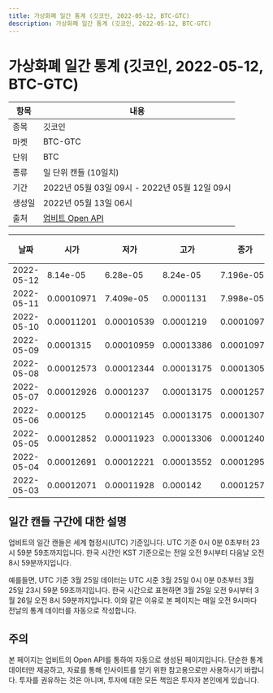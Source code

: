 ```yaml
---
title: 가상화폐 일간 통계 (깃코인, 2022-05-12, BTC-GTC)
description: 가상화폐 일간 통계 (깃코인, 2022-05-12, BTC-GTC)
---
```



가상화폐 일간 통계 (깃코인, 2022-05-12, BTC-GTC)
===

|항목|내용|
|--|--|
|종목|깃코인|
|마켓|BTC-GTC|
|단위|BTC|
|종류|일 단위 캔들 (10일치)|
|기간|2022년 05월 03일 09시 - 2022년 05월 12일 09시|
|생성일|2022년 05월 13일 06시|
|출처|[업비트 Open API](https://docs.upbit.com)|


|날짜|시가|저가|고가|종가|비고|
|--|--|--|--|--|--|
|2022-05-12|8.14e-05|6.28e-05|8.24e-05|7.196e-05|    |
|2022-05-11|0.00010971|7.409e-05|0.0001131|7.998e-05|    |
|2022-05-10|0.00011201|0.00010539|0.0001219|0.00010971|    |
|2022-05-09|0.0001315|0.00010959|0.00013386|0.00010971|    |
|2022-05-08|0.00012573|0.00012344|0.00013175|0.0001305|    |
|2022-05-07|0.00012926|0.0001237|0.00013175|0.00012573|    |
|2022-05-06|0.000125|0.00012145|0.00013175|0.00013073|    |
|2022-05-05|0.00012852|0.00011923|0.00013306|0.00012404|    |
|2022-05-04|0.00012691|0.00012221|0.00013552|0.0001295|    |
|2022-05-03|0.00012071|0.00011928|0.000142|0.00012573|    |


일간 캔들 구간에 대한 설명
---


업비트의 일간 캔들은 세계 협정시(UTC) 기준입니다. 
UTC 기준 0시 0분 0초부터 23시 59분 59초까지입니다. 
한국 시간인 KST 기준으로는 전일 오전 9시부터 다음날 오전 8시 59분까지입니다. 


예를들면, UTC 기준 3월 25일 데이터는 UTC 시준 3월 25일 0시 0분 0초부터 3월 25일 23시 59분 59초까지입니다. 
한국 시간으로 표현하면 3월 25일 오전 9시부터 3월 26일 오전 8시 59분까지입니다. 
이와 같은 이유로 본 페이지는 매일 오전 9시마다 전날의 통계 데이터를 자동으로 작성합니다. 


주의
---


본 페이지는 업비트의 Open API를 통하여 자동으로 생성된 페이지입니다. 
단순한 통계 데이터만 제공하고, 자료를 통해 인사이트를 얻기 위한 참고용으로만 사용하시기 바랍니다. 
투자를 권유하는 것은 아니며, 투자에 대한 모든 책임은 투자자 본인에게 있습니다. 
